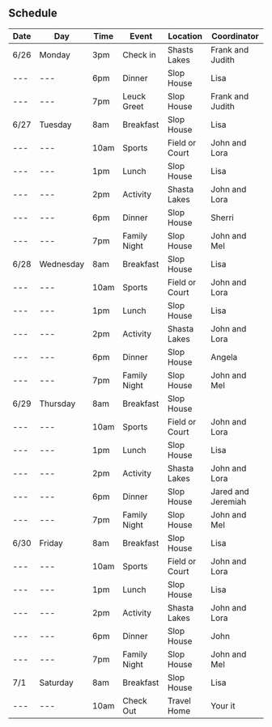 ## Schedule

| Date | Day | Time | Event | Location | Coordinator |
| --- | --- | --- | --- | --- | --- |
| 6/26 | Monday | 3pm | Check in | Shasts Lakes | Frank and Judith |
| --- | --- | 6pm | Dinner | Slop House | Lisa |
| --- | --- | 7pm | Leuck Greet | Slop House | Frank and Judith |
| 6/27 | Tuesday | 8am | Breakfast | Slop House | Lisa |
| --- | --- | 10am | Sports | Field or Court | John and Lora |
| --- | --- | 1pm | Lunch | Slop House | Lisa |
| --- | --- | 2pm | Activity | Shasta Lakes | John and Lora |
| --- | --- | 6pm | Dinner | Slop House | Sherri |
| --- | --- | 7pm | Family Night | Slop House | John and Mel |
| 6/28 | Wednesday | 8am | Breakfast | Slop House | Lisa |
| --- | --- | 10am | Sports | Field or Court | John and Lora |
| --- | --- | 1pm | Lunch | Slop House | Lisa |
| --- | --- | 2pm | Activity | Shasta Lakes | John and Lora |
| --- | --- | 6pm | Dinner | Slop House | Angela |
| --- | --- | 7pm | Family Night | Slop House | John and Mel |
| 6/29 | Thursday | 8am | Breakfast | Slop House | |
| --- | --- | 10am | Sports | Field or Court | John and Lora |
| --- | --- | 1pm | Lunch | Slop House | Lisa |
| --- | --- | 2pm | Activity | Shasta Lakes | John and Lora |
| --- | --- | 6pm | Dinner | Slop House | Jared and Jeremiah |
| --- | --- | 7pm | Family Night | Slop House | John and Mel |
| 6/30 | Friday | 8am | Breakfast | Slop House | Lisa |
| --- | --- | 10am | Sports | Field or Court | John and Lora |
| --- | --- | 1pm | Lunch | Slop House | Lisa |
| --- | --- | 2pm | Activity | Shasta Lakes | John and Lora|
| --- | --- | 6pm | Dinner | Slop House | John |
| --- | --- | 7pm | Family Night | Slop House |John and Mel |
| 7/1 | Saturday | 8am | Breakfast | Slop House | Lisa |
| --- | --- | 10am | Check Out | Travel Home | Your it |

